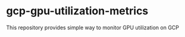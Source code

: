 # gcp-gpu-utilization-metrics
This repository provides simple way to monitor GPU utilization on GCP
